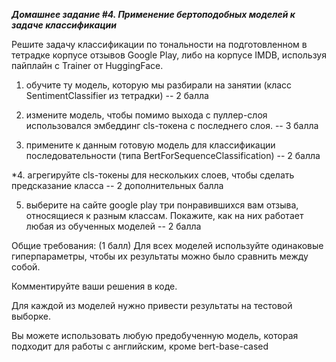 ***Домашнее задание #4. Применение бертоподобных моделей к задаче классификации***

Решите задачу классификации по тональности на подготовленном в тетрадке корпусе отзывов Google Play, либо на корпусе  IMDB, используя пайплайн с Trainer  от HuggingFace. 



1. обучите ту модель, которую мы разбирали на занятии (класс SentimentClassifier из тетрадки) -- 2 балла 


2. измените модель, чтобы помимо выхода с пуллер-слоя использовался  эмбеддинг  cls-токена с последнего слоя. -- 3 балла 


3. примените к данным готовую модель для классификации последовательности (типа  BertForSequenceClassification) -- 2 балла 


*4. агрегируйте cls-токены для нескольких слоев, чтобы сделать предсказание класса  -- 2 дополнительных балла 


5. выберите на сайте google play три понравившихся вам отзыва, относящиеся к разным классам. Покажите, как на них работает любая из обученных моделей -- 2 балла 


Общие требования: (1 балл)
Для всех моделей используйте одинаковые гиперпараметры, чтобы их результаты  можно было сравнить между собой. 

Комментируйте ваши решения в коде.  

Для каждой из моделей нужно привести результаты на тестовой выборке. 

Вы можете использовать любую предобученную модель, которая подходит для работы с английским, кроме  bert-base-cased
